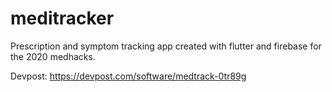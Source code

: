 # meditracker

Prescription and symptom tracking app created with flutter and firebase for the 2020 medhacks.

Devpost: https://devpost.com/software/medtrack-0tr89g
